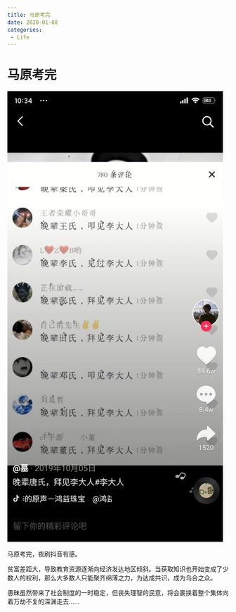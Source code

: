 ```yaml
---
title: 马原考完
date: 2020-01-08
categories:
 - Life
---
```



# 马原考完

![img](./assets/zzzd.jpeg)

马原考完，夜刷抖音有感。 

贫富差距大，导致教育资源逐渐向经济发达地区倾斜。当获取知识也开始变成了少数人的权利，那么大多数人只能聚齐绵薄之力，为达成共识，成为乌合之众。 

愚昧虽然带来了社会制度的一时稳定，但丧失理智的民意，将会裹挟着整个集体向着万劫不复的深渊走去……

